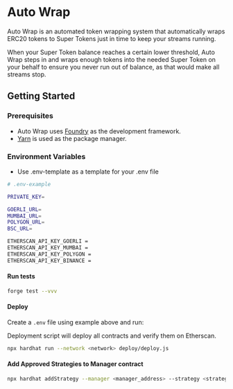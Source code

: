 # Auto Wrap

Auto Wrap is an automated token wrapping system that automatically wraps ERC20 tokens to Super Tokens just in time to keep your streams running.

When your Super Token balance reaches a certain lower threshold, Auto Wrap steps in and wraps enough tokens into the needed Super Token on your behalf to ensure you never run out of balance, as that would make all streams stop.

## Getting Started

### Prerequisites

- Auto Wrap uses [Foundry](https://github.com/gakonst/foundry#installation) as the development framework.
- [Yarn](https://github.com/yarnpkg/yarn) is used as the package manager.

### Environment Variables

- Use .env-template as a template for your .env file

```bash
# .env-example

PRIVATE_KEY=

GOERLI_URL=
MUMBAI_URL=
POLYGON_URL=
BSC_URL=

ETHERSCAN_API_KEY_GOERLI =
ETHERSCAN_API_KEY_MUMBAI =
ETHERSCAN_API_KEY_POLYGON =
ETHERSCAN_API_KEY_BINANCE =
```

#### Run tests

```bash
forge test --vvv
```

#### Deploy

Create a `.env` file using example above and run:

Deployment script will deploy all contracts and verify them on Etherscan.

```bash
npx hardhat run --network <network> deploy/deploy.js
```

#### Add Approved Strategies to Manager contract

```bash
npx hardhat addStrategy --manager <manager_address> --strategy <strategy_address> --network goerli
```
